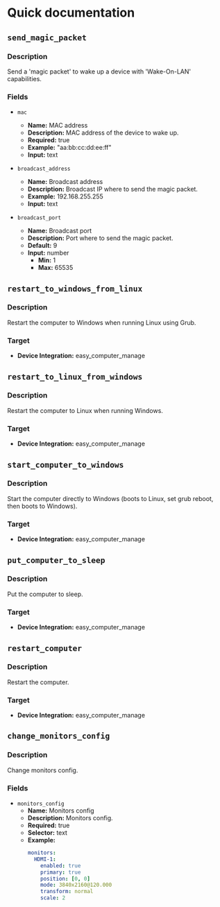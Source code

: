 # Quick documentation

## `send_magic_packet`

### Description

Send a 'magic packet' to wake up a device with 'Wake-On-LAN' capabilities.

### Fields

- `mac`
  - **Name:** MAC address
  - **Description:** MAC address of the device to wake up.
  - **Required:** true
  - **Example:** "aa:bb:cc:dd:ee:ff"
  - **Input:** text

- `broadcast_address`
  - **Name:** Broadcast address
  - **Description:** Broadcast IP where to send the magic packet.
  - **Example:** 192.168.255.255
  - **Input:** text

- `broadcast_port`
  - **Name:** Broadcast port
  - **Description:** Port where to send the magic packet.
  - **Default:** 9
  - **Input:** number
    - **Min:** 1
    - **Max:** 65535

## `restart_to_windows_from_linux`

### Description

Restart the computer to Windows when running Linux using Grub.

### Target

- **Device Integration:** easy_computer_manage

## `restart_to_linux_from_windows`

### Description

Restart the computer to Linux when running Windows.

### Target

- **Device Integration:** easy_computer_manage

## `start_computer_to_windows`

### Description

Start the computer directly to Windows (boots to Linux, set grub reboot, then boots to Windows).

### Target

- **Device Integration:** easy_computer_manage

## `put_computer_to_sleep`

### Description

Put the computer to sleep.

### Target

- **Device Integration:** easy_computer_manage

## `restart_computer`

### Description

Restart the computer.

### Target

- **Device Integration:** easy_computer_manage

## `change_monitors_config`

### Description

Change monitors config.

### Fields

- `monitors_config`
  - **Name:** Monitors config
  - **Description:** Monitors config.
  - **Required:** true
  - **Selector:** text
  - **Example:** 
    ```yaml
    monitors:
      HDMI-1:
        enabled: true
        primary: true
        position: [0, 0]
        mode: 3840x2160@120.000
        transform: normal
        scale: 2
    ```
